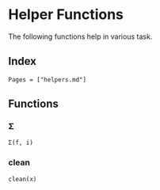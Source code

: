 # Helper Functions

The following functions help in various task.

## Index
```@index
Pages = ["helpers.md"]
```

## Functions
### Σ
```@docs
Σ(f, i)
```

### clean
```@docs
clean(x)
```

